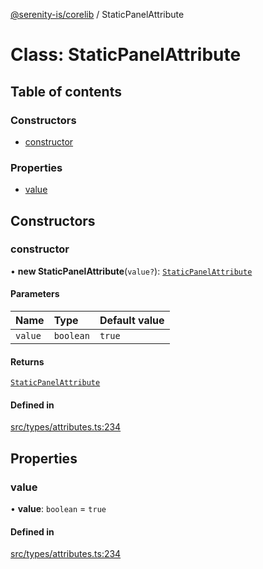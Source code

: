 [@serenity-is/corelib](../README.md) / StaticPanelAttribute

# Class: StaticPanelAttribute

## Table of contents

### Constructors

- [constructor](StaticPanelAttribute.md#constructor)

### Properties

- [value](StaticPanelAttribute.md#value)

## Constructors

### constructor

• **new StaticPanelAttribute**(`value?`): [`StaticPanelAttribute`](StaticPanelAttribute.md)

#### Parameters

| Name | Type | Default value |
| :------ | :------ | :------ |
| `value` | `boolean` | `true` |

#### Returns

[`StaticPanelAttribute`](StaticPanelAttribute.md)

#### Defined in

[src/types/attributes.ts:234](https://github.com/serenity-is/serenity/blob/master/packages/corelib/src/types/attributes.ts#L234)

## Properties

### value

• **value**: `boolean` = `true`

#### Defined in

[src/types/attributes.ts:234](https://github.com/serenity-is/serenity/blob/master/packages/corelib/src/types/attributes.ts#L234)

